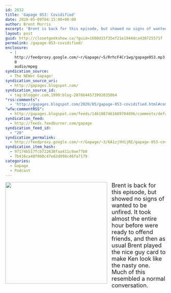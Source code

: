 ```yaml
---
id: 2032
title: 'Gapage 053: Covidified'
date: 2020-05-09T04:15:00+00:00
author: Brent Morris
excerpt: 'Brent is back for this episode, but showed no signs of wanted to be unfired. It took almost the entire hour&nbsp;before were ready to offend friends, and then as usual Brent played the nice guy card to make Ken look like the nasty one. Much of this res...'
layout: post
guid: http://closetgeekshow.ca/?guid=1660d15f35ef21e1944dca430725571f
permalink: /gapage-053-covidified/
enclosure:
  - |
    http://feedproxy.google.com/~r/Gapage/~5/RrhcF4Cr1wg/gapage053.mp3
    0
    audio/mpeg
syndication_source:
  - The NEWer Gapage!
syndication_source_uri:
  - http://gapages.blogspot.com/
syndication_source_id:
  - tag:blogger.com,1999:blog-2878644573992035064
"rss:comments":
  - 'http://gapages.blogspot.com/2020/05/gapage-053-covidified.html#comment-form'
"wfw:commentRSS":
  - http://gapages.blogspot.com/feeds/1461087461689704896/comments/default
syndication_feed:
  - http://feeds.feedburner.com/gapage
syndication_feed_id:
  - "20"
syndication_permalink:
  - http://feedproxy.google.com/~r/Gapage/~3/6A1zjVH1jRE/gapage-053-covidified.html
syndication_item_hash:
  - 97174b517fcb722638faa411c9ae77b0
  - 7b416ca48f008c47ed2d998c46fa7179
categories:
  - Gapage
  - Podcast
---
```

<div class="separator" style="clear: both; text-align: center;">
  <a href="https://1.bp.blogspot.com/-FOcb445hnBs/XrYq1VSyRfI/AAAAAAAAD9A/qUtreKY8GLoPXqgmbZzAvaFjS1Yg47F0ACNcBGAsYHQ/s1600/universe.GIF" imageanchor="1" style="clear: left; float: left; margin-bottom: 1em; margin-right: 1em;"><img border="0" data-original-height="351" data-original-width="351" height="320" src="https://1.bp.blogspot.com/-FOcb445hnBs/XrYq1VSyRfI/AAAAAAAAD9A/qUtreKY8GLoPXqgmbZzAvaFjS1Yg47F0ACNcBGAsYHQ/s320/universe.GIF" width="320" /></a>
</div>

<span style="font-size: large;">Brent is back for this episode, but showed no signs of wanted to be unfired. It took almost the entire hour&nbsp;before were ready to offend friends, and then as usual Brent played the nice guy card to make Ken look like the nasty one. Much of this resembled a normal conversation.</span><img src="http://feeds.feedburner.com/~r/Gapage/~4/6A1zjVH1jRE" height="1" width="1" alt="" />